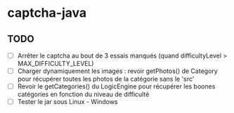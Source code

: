 # captcha-java

## TODO

- [ ] Arrêter le captcha au bout de 3 essais manqués (quand difficultyLevel > MAX_DIFFICULTY_LEVEL)
- [ ] Charger dynamiquement les images : revoir getPhotos() de Category pour récupérer toutes les photos de la catégorie sans le 'src'
- [ ] Revoir le getCategories() du LogicEngine pour récupérer les boones catégories en fonction du niveau de difficulté
- [ ] Tester le jar sous Linux - Windows
